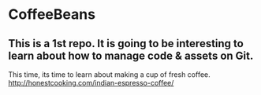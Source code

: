 # CoffeeBeans
This is a 1st repo.
It is going to be interesting to learn about how to manage code & assets on Git. 
----
This time, its time to learn about making a cup of fresh coffee. 
http://honestcooking.com/indian-espresso-coffee/
